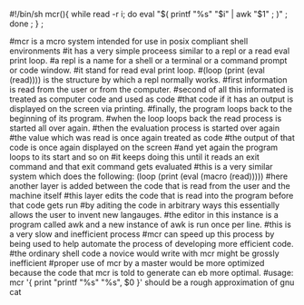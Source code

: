 #!/bin/sh
mcr(){ while read -r i; do eval "$( printf "%s" "$i" | awk "$1" ; )" ; done ; } ;

#mcr is a mcro system intended for use in posix compliant shell environments
#it has a very simple proceess similar to a repl or a read eval print loop.
#a repl is a name for a shell or a terminal or a command prompt or code window.
#it stand for read eval print loop.
#(loop (print (eval (read)))) is the structure by which a repl normally works.
#first information is read from the user or from the computer.
#second of all this informated is treated as computer code and used as code
#that code if it has an output is displayed on the screen via printing.
#finally, the program loops back to the beginning of its program.
#when the loop loops back the read process is started all over again.
#then the evaluation process is started over again
#the value which was read is once again treated as code
#the output of that code is once again displayed on the screen
#and yet again the program loops to its start and so on
#it keeps doing this until it reads an exit command and that exit command gets evaluated
#this is a very similar system which does the following: (loop (print (eval (macro (read)))))
#here another layer is added between the code that is read from the user and the machine itself
#this layer edits the code that is read into the program before that code gets run
#by aditing the code in arbitrary ways this essentially allows the user to invent new langauges.
#the editor in this instance is a program called awk and a new instance of awk is run once per line.
#this is a very slow and inefficient process
#mcr can speed up this process by being used to help automate the process of developing more efficient code.
#the ordinary shell code a novice would write with mcr might be grossly inefficient
#proper use of mcr by a master would be more optimized because the code that mcr is told to generate can eb more optimal.
#usage: mcr '{ print "printf \"\%s\" \"%s\", $0 }' should be a rough approximation of gnu cat
